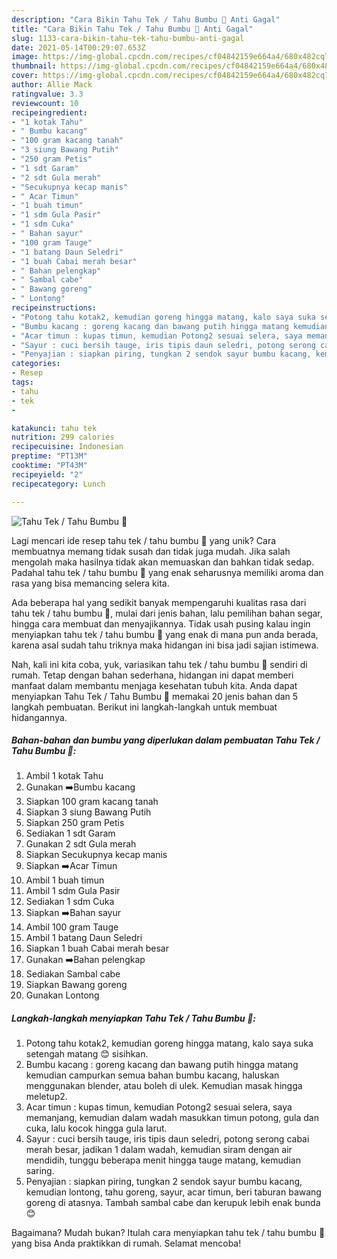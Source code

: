 ```yaml
---
description: "Cara Bikin Tahu Tek / Tahu Bumbu 🍴 Anti Gagal"
title: "Cara Bikin Tahu Tek / Tahu Bumbu 🍴 Anti Gagal"
slug: 1133-cara-bikin-tahu-tek-tahu-bumbu-anti-gagal
date: 2021-05-14T00:29:07.653Z
image: https://img-global.cpcdn.com/recipes/cf04842159e664a4/680x482cq70/tahu-tek-tahu-bumbu-🍴-foto-resep-utama.jpg
thumbnail: https://img-global.cpcdn.com/recipes/cf04842159e664a4/680x482cq70/tahu-tek-tahu-bumbu-🍴-foto-resep-utama.jpg
cover: https://img-global.cpcdn.com/recipes/cf04842159e664a4/680x482cq70/tahu-tek-tahu-bumbu-🍴-foto-resep-utama.jpg
author: Allie Mack
ratingvalue: 3.3
reviewcount: 10
recipeingredient:
- "1 kotak Tahu"
- " Bumbu kacang"
- "100 gram kacang tanah"
- "3 siung Bawang Putih"
- "250 gram Petis"
- "1 sdt Garam"
- "2 sdt Gula merah"
- "Secukupnya kecap manis"
- " Acar Timun"
- "1 buah timun"
- "1 sdm Gula Pasir"
- "1 sdm Cuka"
- " Bahan sayur"
- "100 gram Tauge"
- "1 batang Daun Seledri"
- "1 buah Cabai merah besar"
- " Bahan pelengkap"
- " Sambal cabe"
- " Bawang goreng"
- " Lontong"
recipeinstructions:
- "Potong tahu kotak2, kemudian goreng hingga matang, kalo saya suka setengah matang 😊 sisihkan."
- "Bumbu kacang : goreng kacang dan bawang putih hingga matang kemudian campurkan semua bahan bumbu kacang, haluskan menggunakan blender, atau boleh di ulek. Kemudian masak hingga meletup2."
- "Acar timun : kupas timun, kemudian Potong2 sesuai selera, saya memanjang, kemudian dalam wadah masukkan timun potong, gula dan cuka, lalu kocok hingga gula larut."
- "Sayur : cuci bersih tauge, iris tipis daun seledri, potong serong cabai merah besar, jadikan 1 dalam wadah, kemudian siram dengan air mendidih, tunggu beberapa menit hingga tauge matang, kemudian saring."
- "Penyajian : siapkan piring, tungkan 2 sendok sayur bumbu kacang, kemudian lontong, tahu goreng, sayur, acar timun, beri taburan bawang goreng di atasnya. Tambah sambal cabe dan kerupuk lebih enak bunda 😊"
categories:
- Resep
tags:
- tahu
- tek
- 

katakunci: tahu tek  
nutrition: 299 calories
recipecuisine: Indonesian
preptime: "PT13M"
cooktime: "PT43M"
recipeyield: "2"
recipecategory: Lunch

---
```



![Tahu Tek / Tahu Bumbu 🍴](https://img-global.cpcdn.com/recipes/cf04842159e664a4/680x482cq70/tahu-tek-tahu-bumbu-🍴-foto-resep-utama.jpg)

Lagi mencari ide resep tahu tek / tahu bumbu 🍴 yang unik? Cara membuatnya memang tidak susah dan tidak juga mudah. Jika salah mengolah maka hasilnya tidak akan memuaskan dan bahkan tidak sedap. Padahal tahu tek / tahu bumbu 🍴 yang enak seharusnya memiliki aroma dan rasa yang bisa memancing selera kita.

Ada beberapa hal yang sedikit banyak mempengaruhi kualitas rasa dari tahu tek / tahu bumbu 🍴, mulai dari jenis bahan, lalu pemilihan bahan segar, hingga cara membuat dan menyajikannya. Tidak usah pusing kalau ingin menyiapkan tahu tek / tahu bumbu 🍴 yang enak di mana pun anda berada, karena asal sudah tahu triknya maka hidangan ini bisa jadi sajian istimewa.




Nah, kali ini kita coba, yuk, variasikan tahu tek / tahu bumbu 🍴 sendiri di rumah. Tetap dengan bahan sederhana, hidangan ini dapat memberi manfaat dalam membantu menjaga kesehatan tubuh kita. Anda dapat menyiapkan Tahu Tek / Tahu Bumbu 🍴 memakai 20 jenis bahan dan 5 langkah pembuatan. Berikut ini langkah-langkah untuk membuat hidangannya.

<!--inarticleads1-->

##### Bahan-bahan dan bumbu yang diperlukan dalam pembuatan Tahu Tek / Tahu Bumbu 🍴:

1. Ambil 1 kotak Tahu
1. Gunakan  ➡️Bumbu kacang
1. Siapkan 100 gram kacang tanah
1. Siapkan 3 siung Bawang Putih
1. Siapkan 250 gram Petis
1. Sediakan 1 sdt Garam
1. Gunakan 2 sdt Gula merah
1. Siapkan Secukupnya kecap manis
1. Siapkan  ➡️Acar Timun
1. Ambil 1 buah timun
1. Ambil 1 sdm Gula Pasir
1. Sediakan 1 sdm Cuka
1. Siapkan  ➡️Bahan sayur
1. Ambil 100 gram Tauge
1. Ambil 1 batang Daun Seledri
1. Siapkan 1 buah Cabai merah besar
1. Gunakan  ➡️Bahan pelengkap
1. Sediakan  Sambal cabe
1. Siapkan  Bawang goreng
1. Gunakan  Lontong




<!--inarticleads2-->

##### Langkah-langkah menyiapkan Tahu Tek / Tahu Bumbu 🍴:

1. Potong tahu kotak2, kemudian goreng hingga matang, kalo saya suka setengah matang 😊 sisihkan.
1. Bumbu kacang : goreng kacang dan bawang putih hingga matang kemudian campurkan semua bahan bumbu kacang, haluskan menggunakan blender, atau boleh di ulek. Kemudian masak hingga meletup2.
1. Acar timun : kupas timun, kemudian Potong2 sesuai selera, saya memanjang, kemudian dalam wadah masukkan timun potong, gula dan cuka, lalu kocok hingga gula larut.
1. Sayur : cuci bersih tauge, iris tipis daun seledri, potong serong cabai merah besar, jadikan 1 dalam wadah, kemudian siram dengan air mendidih, tunggu beberapa menit hingga tauge matang, kemudian saring.
1. Penyajian : siapkan piring, tungkan 2 sendok sayur bumbu kacang, kemudian lontong, tahu goreng, sayur, acar timun, beri taburan bawang goreng di atasnya. Tambah sambal cabe dan kerupuk lebih enak bunda 😊




Bagaimana? Mudah bukan? Itulah cara menyiapkan tahu tek / tahu bumbu 🍴 yang bisa Anda praktikkan di rumah. Selamat mencoba!
